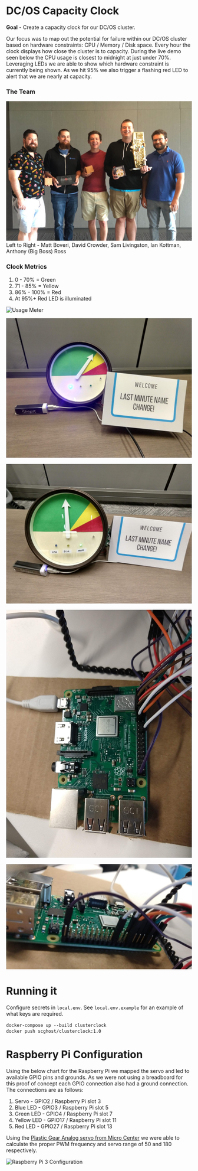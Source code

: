 # DC/OS Capacity Clock
**Goal** - Create a capacity clock for our DC/OS cluster.   

Our focus was to map out the potential for failure within our DC/OS cluster based on hardware constraints: CPU / Memory / Disk space.  Every hour the clock displays how close the cluster is to capacity.  During the live demo seen below the CPU usage is closest to midnight at just under 70%.  Leveraging LEDs we are able to show which hardware constraint is currently being shown. As we hit 95% we also trigger a flashing red LED to alert that we are nearly at capacity.

### The Team
![The Team](/images/The_Team.png "The Team")
Left to Right - Matt Boveri, David Crowder, Sam Livingston, Ian Kottman, Anthony (Big Boss) Ross

### Clock Metrics
1. 0 - 70% = Green
1. 71 - 85% = Yellow
1. 86% - 100% = Red
1. At 95%+ Red LED is illuminated

![Usage Meter](/images/usage_meter.gif)

![Cluster Clock CPU](/images/clock_face_CPU.jpg?raw=true "Cluster Clock CPU")

![Cluster Clock Memory](/images/clock_face_MEM.jpg?raw=true "Cluster Clock Memory")

![Cluster Clock Raspberry Pi Top](/images/PI_top.jpg?raw=true "Cluster Clock Raspberry Pi Top")

![Cluster Clock Raspberry Pi Side](/images/PI_side.jpg?raw=true "Cluster Clock Raspberry Pi Side")

# Running it
Configure secrets in `local.env`. See `local.env.example` for an example of what keys are required.

```
docker-compose up --build clusterclock
docker push scghost/clusterclock:1.0
```
# Raspberry Pi Configuration

Using the below chart for the Raspberry Pi we mapped the servo and led to available GPIO pins and grounds.  As we were not using a breadboard for this proof of concept each GPIO connection also had a ground connection.  The connections are as follows:
1. Servo - GPIO2 / Raspberry Pi slot 3
1. Blue LED - GPIO3 / Raspberry Pi slot 5
1. Green LED - GPIO4 / Raspberry Pi slot 7
1. Yellow LED - GPIO17 / Raspberry Pi slot 11
1. Red LED - GPIO27 / Raspberry Pi slot 13

Using the [Plastic Gear Analog servo from Micro Center](https://www.microcenter.com/product/487781/mini-analog-servo) we were able to calculate the proper PWM frequency and servo range of 50 and 180 respectively.

![Raspberry Pi 3 Configuration](/images/_Pi.png?raw=true "Raspberry Pi 3 Configuration")
